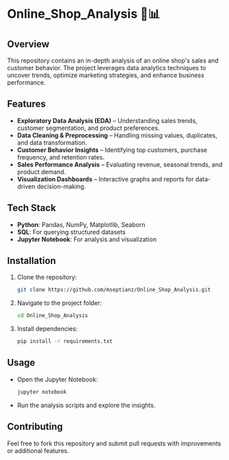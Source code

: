 # Online_Shop_Analysis 🛒📊

## Overview
This repository contains an in-depth analysis of an online shop's sales and customer behavior. The project leverages data analytics techniques to uncover trends, optimize marketing strategies, and enhance business performance.

## Features
- **Exploratory Data Analysis (EDA)** – Understanding sales trends, customer segmentation, and product preferences.
- **Data Cleaning & Preprocessing** – Handling missing values, duplicates, and data transformation.
- **Customer Behavior Insights** – Identifying top customers, purchase frequency, and retention rates.
- **Sales Performance Analysis** – Evaluating revenue, seasonal trends, and product demand.
- **Visualization Dashboards** – Interactive graphs and reports for data-driven decision-making.

## Tech Stack
- **Python**: Pandas, NumPy, Matplotlib, Seaborn
- **SQL**: For querying structured datasets
- **Jupyter Notebook**: For analysis and visualization

## Installation
1. Clone the repository:
   ```bash
   git clone https://github.com/mseptianz/Online_Shop_Analysis.git
   ```
2. Navigate to the project folder:
   ```bash
   cd Online_Shop_Analysis
   ```
3. Install dependencies:
   ```bash
   pip install -r requirements.txt
   ```

## Usage
- Open the Jupyter Notebook:
  ```bash
  jupyter notebook
  ```
- Run the analysis scripts and explore the insights.

## Contributing
Feel free to fork this repository and submit pull requests with improvements or additional features.


